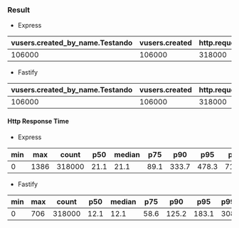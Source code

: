 ### Result

* Express

 | vusers.created_by_name.Testando | vusers.created | http.requests | http.codes.200 | http.responses | vusers.failed | vusers.completed | http.request_rate |
| ------------------------------- | -------------- | ------------- | -------------- | -------------- | ------------- | ---------------- | ----------------- |
| 106000                          | 106000         | 318000        | 318000         | 318000         | 0             | 106000           | 1161              |



* Fastify

| vusers.created_by_name.Testando | vusers.created | http.requests | http.codes.200 | http.responses | vusers.failed | vusers.completed | http.request_rate |
| ------------------------------- | -------------- | ------------- | -------------- | -------------- | ------------- | ---------------- | ----------------- |
| 106000                          | 106000         | 318000        | 318000         | 318000         | 0             | 106000           | 528               |





#### Http Response Time
* Express

| min | max  | count  | p50  | median | p75  | p90   | p95   | p99   | p999 |
| --- | ---- | ------ | ---- | ------ | ---- | ----- | ----- | ----- | ---- |
| 0   | 1386 | 318000 | 21.1 | 21.1   | 89.1 | 333.7 | 478.3 | 713.5 | 944  |

* Fastify

| min | max | count  | p50  | median | p75  | p90   | p95   | p99 | p999  |
| --- | --- | ------ | ---- | ------ | ---- | ----- | ----- | --- | ----- |
| 0   | 706 | 318000 | 12.1 | 12.1   | 58.6 | 125.2 | 183.1 | 308 | 487.9 |

